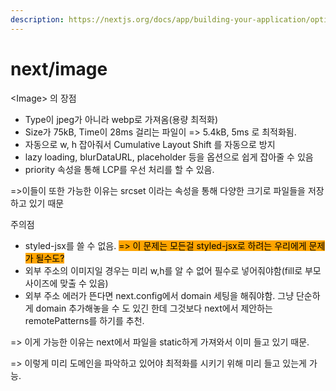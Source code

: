 ```yaml
---
description: https://nextjs.org/docs/app/building-your-application/optimizing/images
---
```


# next/image

\<Image> 의 장점

* Type이 jpeg가 아니라 webp로 가져옴(용량 최적화)
* Size가 75kB, Time이 28ms 걸리는 파일이 => 5.4kB, 5ms 로 최적화됨.
* 자동으로 w, h 잡아줘서 Cumulative Layout Shift 를 자동으로 방지
* lazy loading, blurDataURL, placeholder 등을 옵션으로 쉽게 잡아줄 수 있음
* priority 속성을 통해 LCP를 우선 처리를 할 수 있음.

\=>이들이 또한 가능한 이유는 srcset 이라는 속성을 통해 다양한 크기로 파일들을 저장하고 있기 때문



주의점

* styled-jsx를 쓸 수 없음. <mark style="background-color:orange;">=> 이 문제는 모든걸 styled-jsx로 하려는 우리에게 문제가 될수도?</mark>
* 외부 주소의 이미지일 경우는 미리 w,h를 알 수 없어 필수로 넣어줘야함(fill로 부모 사이즈에 맞출 수 있음)
* 외부 주소 에러가 뜬다면 next.config에서 domain 세팅을 해줘야함. 그냥 단순하게 domain 추가해놓을 수 도 있긴 한데 그것보다 next에서 제안하는 remotePatterns를 하기를 추천.



\=> 이게 가능한 이유는 next에서 파일을 static하게 가져와서 이미 들고 있기 때문.

\=> 이렇게 미리 도메인을 파악하고 있어야 최적화를 시키기 위해 미리 들고 있는게 가능.



